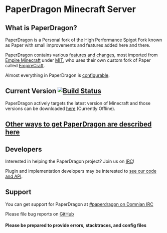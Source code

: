PaperDragon Minecraft Server
===========
What is PaperDragon?
------
PaperDragon is a Personal fork of the High Performance Spigot Fork known as Paper with small improvements and features added here and there.

PaperDragon contains various [features and changes](features.md), most imported from [Empire Minecraft](https://url.domnian.com/emc) under [MIT](https://opensource.org/licenses/MIT), who uses their own custom fork of Paper called [EmpireCraft](https://github.com/starlis/empirecraft).

Almost everything in PaperDragon is [configurable](config.md).

Current Version [![Build Status](https://ci.domnian.com/job/PaperDragon/badge/icon)](https://ci.domnian.com/job/PaperDragon/)
------
PaperDragon actively targets the latest version of Minecraft and those versions can be downloaded [here](https://ci.domnian.com/job/PaperDragon) (Currently Offline).

## [Other ways to get PaperDragon are described here](building.md)

Developers
------
Interested in helping the PaperDragon project? Join us on [IRC](https://irc.domnian.com/?ch=paperdragon)!

Plugin and implementation developers may be interested to [see our code and API](developers.md).

Support
------
You can get support for PaperDragon at [#paperdragon on Domnian IRC](https://irc.domnian.com/?ch=paperdragon)

Please file bug reports on [GitHub](https://url.domnian.com/pdissues)

#### Please be prepared to provide errors, stacktraces, and config files
